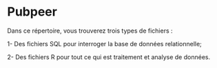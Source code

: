 # Pubpeer
Dans ce répertoire, vous trouverez trois types de fichiers :
  
  1- Des fichiers SQL pour interroger la base de données relationnelle;
  
  2- Des fichiers R pour tout ce qui est traitement et analyse de données.
